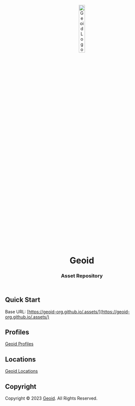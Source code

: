 <header>
<p align="center">
    <img src="https://geoid-org.github.io/.assets/image/logo/geoid_logo.png" width="20%" height="20%" alt="Geoid Logo">
</p>
<h1 align='center' style='border-bottom: none;'>Geoid</h1>
<h3 align='center'>Asset Repository</h3>
</header>



## Quick Start

Base URL: [https://geoid-org.github.io/.assets/](https://geoid-org.github.io/.assets/)



## Profiles

[Geoid Profiles](https://docs.google.com/spreadsheets/d/e/2PACX-1vQBwMa-ha7j47PunYo8-W1QsezRr9ZZ4eSVAw6H60EV09tWh4FboNcj9zR9PTKXT6sa44S9QxfSZdUS/pubhtml)



## Locations

[Geoid Locations](https://www.google.com/maps/d/edit?mid=1VSGIy5EWzfhXnhwgr-SaqyTnA0w4B8Y&usp=sharing)



## Copyright

Copyright &copy; 2023 [Geoid](https://www.geoid.org/ "Geoid website"). All Rights Reserved.